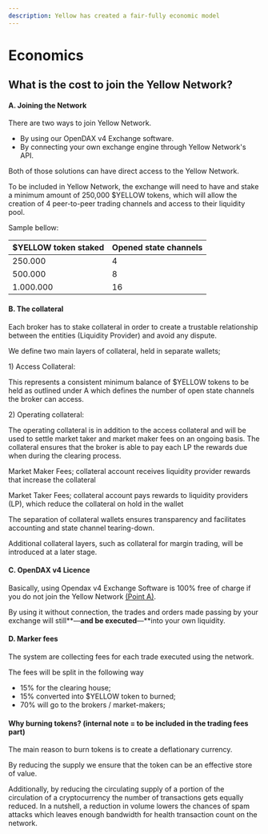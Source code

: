 ```yaml
---
description: Yellow has created a fair-fully economic model
---
```


# Economics

## What is the cost to join the Yellow Network?&#x20;

#### A. Joining the Network

There are two ways to join Yellow Network.

* By using our OpenDAX v4 Exchange software.
* By connecting your own exchange engine through Yellow Network's API.

Both of those solutions can have direct access to the Yellow Network.

To be included in Yellow Network, the exchange will need to have and stake a minimum amount of 250,000 $YELLOW tokens, which will allow the creation of 4 peer-to-peer trading channels and access to their liquidity pool.

Sample bellow:&#x20;

| $YELLOW token staked | Opened state channels |
| -------------------- | --------------------- |
| 250.000              | 4                     |
| 500.000              | 8                     |
| 1.000.000            | 16                    |

#### B. The collateral

Each broker has to stake collateral in order to create a trustable relationship between the entities (Liquidity Provider) and avoid any dispute.

We define two main layers of collateral, held in separate wallets;

1\) Access Collateral:&#x20;

This represents a consistent minimum balance of $YELLOW tokens to be held as outlined under A which defines the number of open state channels the broker can access.&#x20;

2\) Operating collateral:

The operating collateral is in addition to the access collateral and will be used to settle market taker and market maker fees on an ongoing basis. The collateral ensures that the broker is able to pay each LP the rewards due when during the clearing process.

Market Maker Fees; collateral account receives liquidity provider rewards that increase the collateral

Market Taker Fees; collateral account pays rewards to liquidity providers (LP), which reduce the collateral on hold in the wallet

The separation of collateral wallets ensures transparency and facilitates accounting and state channel tearing-down.

Additional collateral layers, such as collateral for margin trading, will be introduced at a later stage.

#### C. OpenDAX v4 Licence

Basically, using Opendax v4 Exchange Software is 100% free of charge if you do not join the Yellow Network [(Point A)](economics.md#a.-joining-the-network).&#x20;

By using it without connection, the trades and orders made passing by your exchange will still**—**and be executed**—**into your own liquidity.

#### D. Marker fees

The system are collecting fees for each trade executed using the network.

The fees will be split in the following way&#x20;

* 15% for the clearing house;
* 15% converted into $YELLOW token to burned;
* 70% will go to the brokers / market-makers;

#### Why burning tokens? (internal note = to be included in the trading fees part)

The main reason to burn tokens is to create a deflationary currency.

By reducing the supply we ensure that the token can be an effective store of value.

Additionally, by reducing the circulating supply of a portion of the circulation of a cryptocurrency the number of transactions gets equally reduced. In a nutshell, a reduction in volume lowers the chances of spam attacks which leaves enough bandwidth for health transaction count on the network.



